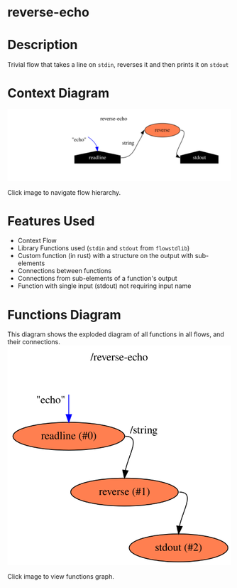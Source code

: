 reverse-echo
==

Description
===
Trivial flow that takes a line on `stdin`, reverses it and then prints it on `stdout`

Context Diagram
===
<a href="root.dot.svg" target="_blank"><img src="root.dot.svg"></a>

Click image to navigate flow hierarchy.

Features Used
===
* Context Flow
* Library Functions used (`stdin` and `stdout` from `flowstdlib`)
* Custom function (in rust) with a structure on the output with sub-elements
* Connections between functions
* Connections from sub-elements of a function's output
* Function with single input (stdout) not requiring input name

Functions Diagram
===
This diagram shows the exploded diagram of all functions in all flows, and their connections.
<a href="functions.dot.svg" target="_blank"><img src="functions.dot.svg"></a>

Click image to view functions graph.